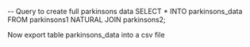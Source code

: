 -- Query to create full parkinsons data
SELECT *
INTO parkinsons_data
FROM parkinsons1
NATURAL JOIN parkinsons2;

Now export table parkinsons_data into a csv file
